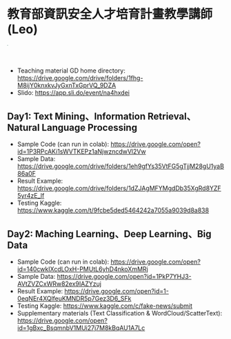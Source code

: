 # 教育部資訊安全人才培育計畫教學講師(Leo)
<img src="https://github.com/tychen5/NLP_FakeNewsDetection/raw/master/ISIP_Speaker/Poster.jpg" width=375 style="zoom:10%" />

* Teaching material GD home directory: https://drive.google.com/drive/folders/1fhg-M8ijY0knxkvJyGxnTxGprVQ_9DZA
* Slido: https://app.sli.do/event/na4hxdei 

## Day1: Text Mining、Information Retrieval、Natural Language Processing
* Sample Code (can run in colab): https://drive.google.com/open?id=1P3RPcAKi1sWVTKEPz1aNjwzncdwVl2Vw
* Sample Data: https://drive.google.com/drive/folders/1eh9gfYs35VtFG5gTjjM28gU1yaB86a0F
* Result Example: https://drive.google.com/drive/folders/1dZJAgMFYMgdDb35XgRd8YZF5yr4zE_lf
* Testing Kaggle: https://www.kaggle.com/t/9fcbe5ded5464242a7055a9039d8a838

## Day2: Maching Learning、Deep Learning、Big Data
* Sample Code (can run in colab): https://drive.google.com/open?id=140cwkIXcdLOxH-PMUtL6yhD4nkoXmMRj
* Sample Data: https://drive.google.com/open?id=1PkP7YHJ3-AVtZVZCxWRw82ex9IAZYzuj
* Result Example: https://drive.google.com/open?id=1-0eqNEr4XQlfeuKMNDR5p7Gez3D6_SFk
* Testing Kaggle: https://www.kaggle.com/c/fake-news/submit
* Supplementary materials (Text Classification & WordCloud/ScatterText): https://drive.google.com/open?id=1gBxc_BsqmnbV1MUi27j7M8kBqAU1A7Lc
